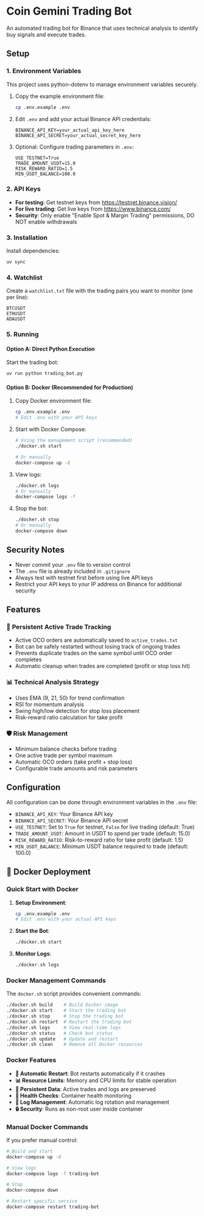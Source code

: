 # Coin Gemini Trading Bot

An automated trading bot for Binance that uses technical analysis to identify buy signals and execute trades.

## Setup

### 1. Environment Variables

This project uses python-dotenv to manage environment variables securely.

1. Copy the example environment file:

   ```bash
   cp .env.example .env
   ```

2. Edit `.env` and add your actual Binance API credentials:

   ```
   BINANCE_API_KEY=your_actual_api_key_here
   BINANCE_API_SECRET=your_actual_secret_key_here
   ```

3. Optional: Configure trading parameters in `.env`:
   ```
   USE_TESTNET=True
   TRADE_AMOUNT_USDT=15.0
   RISK_REWARD_RATIO=1.5
   MIN_USDT_BALANCE=100.0
   ```

### 2. API Keys

- **For testing**: Get testnet keys from https://testnet.binance.vision/
- **For live trading**: Get live keys from https://www.binance.com/
- **Security**: Only enable "Enable Spot & Margin Trading" permissions, DO NOT enable withdrawals

### 3. Installation

Install dependencies:

```bash
uv sync
```

### 4. Watchlist

Create a `watchlist.txt` file with the trading pairs you want to monitor (one per line):

```
BTCUSDT
ETHUSDT
ADAUSDT
```

### 5. Running

#### Option A: Direct Python Execution

Start the trading bot:

```bash
uv run python trading_bot.py
```

#### Option B: Docker (Recommended for Production)

1. Copy Docker environment file:

   ```bash
   cp .env.example .env
   # Edit .env with your API keys
   ```

2. Start with Docker Compose:

   ```bash
   # Using the management script (recommended)
   ./docker.sh start

   # Or manually
   docker-compose up -d
   ```

3. View logs:

   ```bash
   ./docker.sh logs
   # Or manually
   docker-compose logs -f
   ```

4. Stop the bot:
   ```bash
   ./docker.sh stop
   # Or manually
   docker-compose down
   ```

## Security Notes

- Never commit your `.env` file to version control
- The `.env` file is already included in `.gitignore`
- Always test with testnet first before using live API keys
- Restrict your API keys to your IP address on Binance for additional security

## Features

### 🔄 **Persistent Active Trade Tracking**

- Active OCO orders are automatically saved to `active_trades.txt`
- Bot can be safely restarted without losing track of ongoing trades
- Prevents duplicate trades on the same symbol until OCO order completes
- Automatic cleanup when trades are completed (profit or stop loss hit)

### 📊 **Technical Analysis Strategy**

- Uses EMA (9, 21, 50) for trend confirmation
- RSI for momentum analysis
- Swing high/low detection for stop loss placement
- Risk-reward ratio calculation for take profit

### 🛡️ **Risk Management**

- Minimum balance checks before trading
- One active trade per symbol maximum
- Automatic OCO orders (take profit + stop loss)
- Configurable trade amounts and risk parameters

## Configuration

All configuration can be done through environment variables in the `.env` file:

- `BINANCE_API_KEY`: Your Binance API key
- `BINANCE_API_SECRET`: Your Binance API secret
- `USE_TESTNET`: Set to `True` for testnet, `False` for live trading (default: True)
- `TRADE_AMOUNT_USDT`: Amount in USDT to spend per trade (default: 15.0)
- `RISK_REWARD_RATIO`: Risk-to-reward ratio for take profit (default: 1.5)
- `MIN_USDT_BALANCE`: Minimum USDT balance required to trade (default: 100.0)

## 🐳 Docker Deployment

### Quick Start with Docker

1. **Setup Environment**:

   ```bash
   cp .env.example .env
   # Edit .env with your actual API keys
   ```

2. **Start the Bot**:

   ```bash
   ./docker.sh start
   ```

3. **Monitor Logs**:
   ```bash
   ./docker.sh logs
   ```

### Docker Management Commands

The `docker.sh` script provides convenient commands:

```bash
./docker.sh build    # Build Docker image
./docker.sh start    # Start the trading bot
./docker.sh stop     # Stop the trading bot
./docker.sh restart  # Restart the trading bot
./docker.sh logs     # View real-time logs
./docker.sh status   # Check bot status
./docker.sh update   # Update and restart
./docker.sh clean    # Remove all Docker resources
```

### Docker Features

- **🔄 Automatic Restart**: Bot restarts automatically if it crashes
- **📊 Resource Limits**: Memory and CPU limits for stable operation
- **💾 Persistent Data**: Active trades and logs are preserved
- **🏥 Health Checks**: Container health monitoring
- **📝 Log Management**: Automatic log rotation and management
- **🔒 Security**: Runs as non-root user inside container

### Manual Docker Commands

If you prefer manual control:

```bash
# Build and start
docker-compose up -d

# View logs
docker-compose logs -f trading-bot

# Stop
docker-compose down

# Restart specific service
docker-compose restart trading-bot
```
